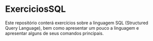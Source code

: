 # ExerciciosSQL
Este repositório conterá exercícios sobre a linguagem SQL (Structured Query Language), bem como apresentar um pouco a linguagem e apresentar alguns de seus comandos principais.
